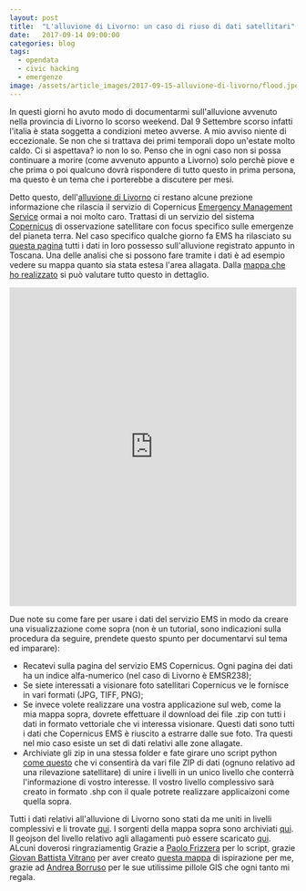 ```yaml
---
layout: post
title:  "L'alluvione di Livorno: un caso di riuso di dati satellitari"
date:   2017-09-14 09:00:00
categories: blog
tags:
  - opendata
  - civic hacking
  - emergenze
image: /assets/article_images/2017-09-15-alluvione-di-livorno/flood.jpeg
---
```


In questi giorni ho avuto modo di documentarmi sull'alluvione avvenuto nella provincia di Livorno lo scorso weekend.
Dal 9 Settembre scorso infatti l'italia è stata soggetta a condizioni meteo avverse. A mio avviso niente di eccezionale. Se non che si trattava dei primi temporali dopo un'estate molto caldo. Ci si aspettava? io non lo so. Penso che in ogni caso non si possa continuare a morire (come avvenuto appunto a Livorno) solo perchè piove e che prima o poi qualcuno dovrà rispondere di tutto questo in prima persona, ma questo è un tema che i porterebbe a discutere per mesi.

Detto questo, dell'[alluvione di Livorno](http://www.ilpost.it/2017/09/11/ci-sono-ancora-due-dispersi-per-le-alluvioni-a-livorno/) ci restano alcune prezione informazione che rilascia il servizio di Copernicus [Emergency Management Service](http://emergency.copernicus.eu/mapping/) ormai a noi molto caro. Trattasi di un servizio del sistema [Copernicus](http://emergency.copernicus.eu/mapping/ems/what-copernicus) di osservazione satellitare con focus specifico sulle emergenze del pianeta terra. Nel caso specifico qualche giorno fa EMS ha rilasciato su [questa pagina](http://emergency.copernicus.eu/mapping/list-of-components/EMSR238) tutti i dati in loro possesso sull'alluvione registrato appunto in Toscana. Una delle analisi che si possono fare tramite i dati è ad esempio vedere su mappa quanto sia stata estesa l'area allagata. Dalla [mappa che ho realizzato](https://iltempe.github.io/livorno_flood/index#12/43.6289/10.3605) si può valutare tutto questo in dettaglio.

<div class="map-container">
    <iframe src="https://iltempe.github.io/livorno_flood/index#12/43.6289/10.3605" height="560" width="100%" allowfullscreen="" frameborder="0">
    </iframe>
</div>


Due note su come fare per usare i dati del servizio EMS in modo da creare una visualizzazione come sopra (non è un tutorial, sono indicazioni sulla procedura da seguire, prendete questo spunto per documentarvi sul tema ed imparare):
- Recatevi sulla pagina del servizio EMS Copernicus. Ogni pagina dei dati ha un indice alfa-numerico (nel caso di Livorno è EMSR238);
- Se siete interessati a visionare foto satellitari Copernicus ve le fornisce in vari formati (JPG, TIFF, PNG);
- Se invece volete realizzare una vostra applicazione sul web, come la mia mappa sopra, dovrete effettuare il download dei file .zip con tutti i dati in formato vettoriale che vi interessa visionare. Questi dati sono tutti i dati che Copernicus EMS è riuscito a estrarre dalle sue foto. Tra questi nel mio caso esiste un set di dati relativi alle zone allagate.
- Archiviate gli zip in una stessa folder e fate girare uno script python [come questo](https://github.com/emergenzeHack/terremotocentro_geodata/blob/gh-pages/CopernicusEMS/scripts/copernicus_EMSR.py) che vi consentirà da vari file ZIP di dati (ognuno relativo ad una rilevazione satellitare) di unire i livelli in un unico livello che conterrà l'informazione di vostro interesse. Il vostro livello complessivo sarà creato in formato .shp con il quale potrete realizzare applicaizoni come quella sopra.

Tutti i dati relativi all'alluvione di Livorno sono stati da me uniti in livelli complessivi e li trovate [qui](https://github.com/iltempe/livorno_flood/tree/master/data/EMSR238/out). I sorgenti della mappa sopra sono archiviati [qui](https://github.com/iltempe/livorno_flood). Il geojson del livello relativo agli allagamenti può essere scaricato [qui](https://raw.githubusercontent.com/iltempe/livorno_flood/master/data/crisis_information_poly_merged.geojson).
ALcuni doverosi ringraziamentig Grazie a [Paolo Frizzera](https://github.com/geofrizz) per lo script, grazie [Giovan Battista Vitrano](https://github.com/gbvitrano) per aver creato [questa mappa](https://siciliahub.github.io/mappe/EMSR213/incendi_sicilia/naso.html#12/38.0915/14.8824) di ispirazione per me, grazie ad [Andrea Borruso](https://twitter.com/gbvitrano) per le sue utilissime pillole GIS che ogni tanto mi regala.


